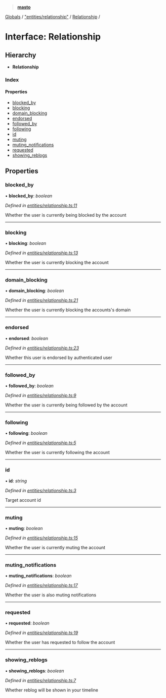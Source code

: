 > **[masto](../README.md)**

[Globals](../globals.md) / ["entities/relationship"](../modules/_entities_relationship_.md) / [Relationship](_entities_relationship_.relationship.md) /

# Interface: Relationship

## Hierarchy

* **Relationship**

### Index

#### Properties

* [blocked_by](_entities_relationship_.relationship.md#blocked_by)
* [blocking](_entities_relationship_.relationship.md#blocking)
* [domain_blocking](_entities_relationship_.relationship.md#domain_blocking)
* [endorsed](_entities_relationship_.relationship.md#endorsed)
* [followed_by](_entities_relationship_.relationship.md#followed_by)
* [following](_entities_relationship_.relationship.md#following)
* [id](_entities_relationship_.relationship.md#id)
* [muting](_entities_relationship_.relationship.md#muting)
* [muting_notifications](_entities_relationship_.relationship.md#muting_notifications)
* [requested](_entities_relationship_.relationship.md#requested)
* [showing_reblogs](_entities_relationship_.relationship.md#showing_reblogs)

## Properties

###  blocked_by

• **blocked_by**: *boolean*

*Defined in [entities/relationship.ts:11](https://github.com/neet/masto.js/blob/aaa534e/src/entities/relationship.ts#L11)*

Whether the user is currently being blocked by the account

___

###  blocking

• **blocking**: *boolean*

*Defined in [entities/relationship.ts:13](https://github.com/neet/masto.js/blob/aaa534e/src/entities/relationship.ts#L13)*

Whether the user is currently blocking the account

___

###  domain_blocking

• **domain_blocking**: *boolean*

*Defined in [entities/relationship.ts:21](https://github.com/neet/masto.js/blob/aaa534e/src/entities/relationship.ts#L21)*

Whether the user is currently blocking the accounts's domain

___

###  endorsed

• **endorsed**: *boolean*

*Defined in [entities/relationship.ts:23](https://github.com/neet/masto.js/blob/aaa534e/src/entities/relationship.ts#L23)*

Whether this user is endorsed by authenticated user

___

###  followed_by

• **followed_by**: *boolean*

*Defined in [entities/relationship.ts:9](https://github.com/neet/masto.js/blob/aaa534e/src/entities/relationship.ts#L9)*

Whether the user is currently being followed by the account

___

###  following

• **following**: *boolean*

*Defined in [entities/relationship.ts:5](https://github.com/neet/masto.js/blob/aaa534e/src/entities/relationship.ts#L5)*

Whether the user is currently following the account

___

###  id

• **id**: *string*

*Defined in [entities/relationship.ts:3](https://github.com/neet/masto.js/blob/aaa534e/src/entities/relationship.ts#L3)*

Target account id

___

###  muting

• **muting**: *boolean*

*Defined in [entities/relationship.ts:15](https://github.com/neet/masto.js/blob/aaa534e/src/entities/relationship.ts#L15)*

Whether the user is currently muting the account

___

###  muting_notifications

• **muting_notifications**: *boolean*

*Defined in [entities/relationship.ts:17](https://github.com/neet/masto.js/blob/aaa534e/src/entities/relationship.ts#L17)*

Whether the user is also muting notifications

___

###  requested

• **requested**: *boolean*

*Defined in [entities/relationship.ts:19](https://github.com/neet/masto.js/blob/aaa534e/src/entities/relationship.ts#L19)*

Whether the user has requested to follow the account

___

###  showing_reblogs

• **showing_reblogs**: *boolean*

*Defined in [entities/relationship.ts:7](https://github.com/neet/masto.js/blob/aaa534e/src/entities/relationship.ts#L7)*

Whether reblog will be shown in your timeline
